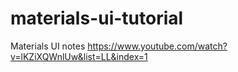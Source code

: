 # materials-ui-tutorial
Materials UI notes
https://www.youtube.com/watch?v=lKZiXQWnlUw&list=LL&index=1
